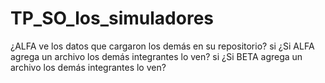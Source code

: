 # TP_SO_los_simuladores
¿ALFA ve los datos que cargaron los demás en su repositorio?
si
¿Si ALFA agrega un archivo los demás integrantes lo ven? 
si
¿Si BETA agrega un archivo los demás integrantes lo ven?
